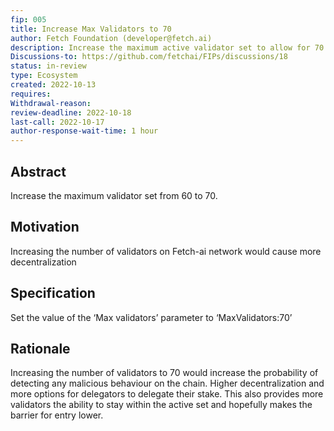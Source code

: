 ```yaml
---
fip: 005
title: Increase Max Validators to 70
author: Fetch Foundation (developer@fetch.ai)
description: Increase the maximum active validator set to allow for 70 validators
Discussions-to: https://github.com/fetchai/FIPs/discussions/18
status: in-review
type: Ecosystem
created: 2022-10-13
requires:
Withdrawal-reason:
review-deadline: 2022-10-18
last-call: 2022-10-17
author-response-wait-time: 1 hour
---
```

## Abstract

Increase the maximum validator set from 60 to 70.

## Motivation
Increasing the number of validators on Fetch-ai network would cause more decentralization

## Specification

Set the value of the ‘Max validators’ parameter to ‘MaxValidators:70’

## Rationale
Increasing the number of validators to 70 would increase the probability of detecting any malicious behaviour on the chain. Higher decentralization and more options for delegators to delegate their stake. This also provides more validators the ability to stay within the active set and hopefully makes the barrier for entry lower.
